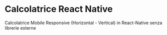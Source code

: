 # Calcolatrice React Native

Calcolatrice Mobile Responsive (Horizontal - Vertical) in React-Native senza librerie esterne

